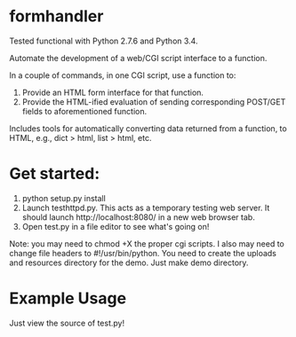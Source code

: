formhandler
===========

Tested functional with Python 2.7.6 and Python 3.4.

Automate the development of a web/CGI script interface to a function.

In a couple of commands, in one CGI script, use a function to:

1. Provide an HTML form interface for that function.
2. Provide the HTML-ified evaluation of sending corresponding POST/GET fields to aforementioned function.

Includes tools for automatically converting data returned from a function, to HTML, e.g., dict > html, list > html, etc.

# Get started:

1. python setup.py install
2. Launch testhttpd.py. This acts as a temporary testing web server. It should launch http://localhost:8080/ in a new web browser tab.
3. Open test.py in a file editor to see what's going on!

Note: you may need to chmod +X the proper cgi scripts. I also may need to change file headers to #!/usr/bin/python. You need to create the uploads and resources directory for the demo. Just make demo directory.

# Example Usage

Just view the source of test.py!

